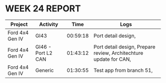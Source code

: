 # WEEK 24 REPORT
| Project         | Activity           | Time     | Logs                                                              |
|-----------------|--------------------|----------|-------------------------------------------------------------------|
| Ford 4x4 Gen IV | GI43               | 00:59:18 | Port detail design,                                               |
| Ford 4x4 Gen IV | GI46 - Port L2 CAN | 01:43:12 | Port detail design, Prepare review, Architechture update for CAN, |
| Ford 4x4 Gen IV | Generic            | 01:30:55 | Test app from branch 51,                                          |
